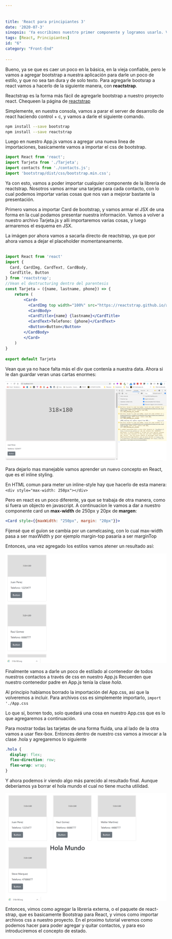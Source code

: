 ```yaml
---


title: 'React para principiantes 3'
date: '2020-07-3'
sinopsis: 'Ya escribimos nuestro primer componente y logramos usarlo. Vamos a instalar algunos paquetes para poder estilar nuestra aplicación y que se vea mejor'
tags: [React, Principiantes]
id: "6"
category: "Front-End"

---
```



Bueno, ya se que es caer un poco en la básica, en la vieja confiable, pero le vamos a agregar bootstrap a nuestra aplicación para darle un poco de estilo, y que no sea tan dura y de solo texto. Para agregarle bootsrap a react vamos a hacerlo de la siguiente manera, con **reactstrap**.

Reactstrap es la forma más fácil de agregarle bootstrap a nuestro proyecto react. Chequeen la página de [reactstrap](https://reactstrap.github.io/)

Simplemente, en nuestra consola, vamos a parar el server de desarrollo de react haciendo control + c, y vamos a darle el siguiente comando.

```bash
npm install --save bootstrap
npm install --save reactstrap

```

Luego en nuestro App.js vamos a agregar una nueva linea de importaciones, basicamente vamos a importar el css de bootstrap.

```jsx
import React from 'react';
import Tarjeta from './Tarjeta';
import contacts from './contacts.js';
import 'bootstrap/dist/css/bootstrap.min.css';

```

Ya con esto, vamos a poder importar cualquier componente de la libreria de reactstrap. Nosotros vamos armar una tarjeta para cada contacto, con lo cual podemos importar varias cosas que nos van a mejorar bastante la presentación.

Primero vamos a importar Card de bootstrap, y vamos armar el JSX de una forma en la cual podamos presentar nuestra información. Vamos a volver a nuestro archivo Tarjeta.js y alli importaremos varias cosas, y luego armaremos el esquema en JSX.

La imágen por ahora vamos a sacarla directo de reactstrap, ya que por ahora vamos a dejar el placeholder momentaneamente.

```jsx

import React from 'react'
import {
  Card, CardImg, CardText, CardBody,
  CardTitle, Button
} from 'reactstrap';
//Vean el destructuring dentro del parentesis
const Tarjeta = ({name, lastname, phone}) => {
    return (
        <Card>
          <CardImg top width="100%" src="https://reactstrap.github.io/assets/318x180.svg" alt="Card image cap" />
          <CardBody>
          <CardTitle>{name} {lastname}</CardTitle>
          <CardText>Telefono: {phone}</CardText>
          <Button>Button</Button>
        </CardBody>
        </Card>
    )
}

export default Tarjeta

```

Vean que ya no hace falta más el div que contenía a nuestra data. Ahora si le dan guardar veran unas cartas enormes:

![html](./sin-estilo.png)

Para dejarlo mas manejable vamos aprender un nuevo concepto en React, que es el inline styling.

En HTML comun para meter un inline-style hay que hacerlo de esta manera: `<div style="max-width: 250px"></div>`

Pero en react es un poco diferente, ya que se trabaja de otra manera, como si fuera un objecto en javascript. A continuacion le vamos a dar a nuestro componente card un **max-width** de 250px y 20px de **margen**:

```jsx
<Card style={{maxWidth: "250px", margin: "20px"}}>
```

Fijensé que el guíon se cambia por un camelcasing, con lo cual max-width pasa a ser maxWidth y por ejemplo margin-top pasaría a ser marginTop

Entonces, una vez agregado los estilos vamos atener un resultado así:

![html](./con-estilo.png)

Finalmente vamos a darle un poco de estilado al contenedor de todos nuestros contactos a través de css en nuestro App.js
Recuerden que nuestro contenedor padre en App.js tenía la clase *hola*.

Al principio habíamos borrado la importación del App.css, asi que la volveremos a incluir. Para archivos css es simplemente importarlo,
`import './App.css`

Lo que sí, borren todo, solo quedará una cosa en nuestro App.css que es lo que agregaremos a continuación.

Para mostrar todas las tarjetas de una forma fluida, una al lado de la otra vamos a usar flex-box.
Entonces dentro de nuestro css vamos a invocar a la clase .hola y agregaremos lo siguiente

```css
.hola {
  display: flex;
  flex-direction: row;
  flex-wrap: wrap;
}
```
Y ahora podemos ir viendo algo más parecido al resultado final. Aunque deberíamos ya borrar el hola mundo el cual no tiene mucha utilidad.

![html](flex.png)


Entonces, vimos como agregar la libreria externa, o el paquete de react-strap, que es basicamente Bootstrap para React, y vimos como importar archivos css a nuestro proyecto. En el proximo tutorial veremos como podemos hacer para poder agregar y quitar contactos, y para eso introduciremos el concepto de estado. 